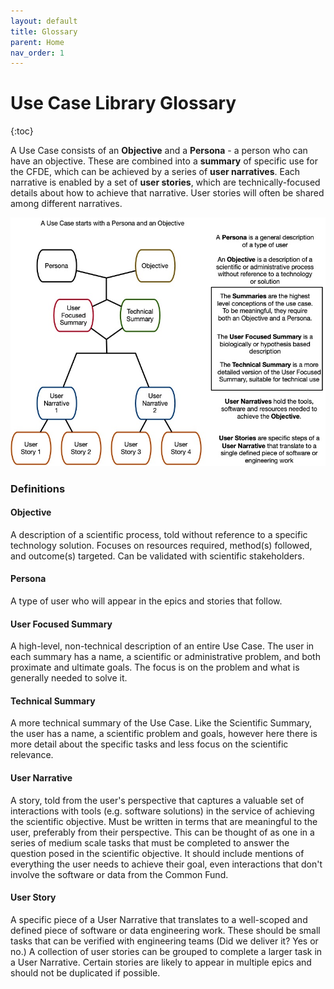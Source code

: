 ```yaml
---
layout: default
title: Glossary
parent: Home
nav_order: 1
---
```


# Use Case Library Glossary
{:toc}

A Use Case consists of an **Objective** and a **Persona** - 
a person who can have an objective. These are combined into a **summary**
of specific use for the CFDE, which can be achieved by a series 
of **user narratives**. Each narrative is enabled by a
set of **user stories**, which are technically-focused details about
how to achieve that narrative. User stories will often be shared among
different narratives. 


![Use case library glossary image](../images/UseCaseTopDown.jpg)

### Definitions

#### Objective

A description of a scientific process, told
without reference to a specific technology solution. Focuses on
resources required, method(s) followed, and outcome(s) targeted. Can
be validated with scientific stakeholders.

#### Persona 
A type of user who will appear in the epics and stories that follow.

#### User Focused Summary
A high-level, non-technical description of an entire Use Case. The user in each summary has a name, a scientific or administrative problem, and both proximate and ultimate goals. The focus is on the problem and what is generally needed to solve it.

#### Technical Summary
A more technical summary of the Use Case. Like the Scientific Summary, the user has a name, a scientific problem and goals, however here there is more detail about the specific tasks and less focus on the scientific relevance.

#### User Narrative
A story, told from the user's perspective that captures a
valuable set of interactions with tools (e.g. software solutions) in
the service of achieving the scientific objective. Must be written in
terms that are meaningful to the user, preferably from their
perspective. This can be thought of as one in a series of medium scale tasks that must be completed to
answer the question posed in the scientific objective. It should include mentions of everything the user needs to
achieve their goal, even interactions that don't involve the software
or data from the Common Fund. 

#### User Story
A specific piece of a User Narrative that translates to a
well-scoped and defined piece of software or data engineering
work. These should be small tasks that can be verified with engineering teams (Did we deliver it? Yes
or no.) A collection of user stories can be grouped to complete a larger task in a User Narrative. Certain stories are likely to appear in multiple epics and should not be duplicated if possible.

